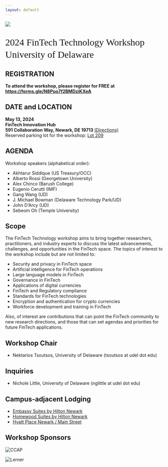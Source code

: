```yaml
---
layout: default
---
```


<!-- <br /> -->

![](https://lerner.udel.edu/wp-content/uploads/blog_Campus_Buildings-FinTech_Exterior_Dusk-030823-054-1.jpg)


<p style="font-family: Arvo, Monaco, serif;
  line-height:1.3;
	font-weight: normal;font-size: 30px;">2024 FinTech Technology Workshop <br /> University of Delaware</p>

## REGISTRATION
<p> <strong> To attend the workshop, please register for FREE at <a href="https://forms.gle/N8Puo7f2BMDziKXeA"> <strong> https://forms.gle/N8Puo7f2BMDziKXeA </strong> </a> </strong> </p>

## DATE and LOCATION
<p> <strong>  May 13, 2024  <br /> FinTech Innovation Hub <br /> 591 Collaboration Way, Newark, DE 19713 </strong> <a href="https://maps.app.goo.gl/AAxz1gJSzayq3TEr8"> (Directions) </a> <br />
Reserved parking lot for the workshop: <a href="https://maps.app.goo.gl/UPbzZL4ZzjnuJHZh7"> Lot 209 </a> </p>

## AGENDA
Workshop speakers (alphabetical order):

* Akhtarur Siddique (US Treasury/OCC)
* Alberto Rossi (Georgetown University)
* Alex Chinco (Barush College)
* Eugenio Cerutti (IMF)
* Gang Wang (UD)
* J. Michael Bowman (Delaware Technology Park/UD)
* John D'Arcy (UD)
* Sebeom Oh (Temple University)

<!-- <p> <strong> The agenda for the 2024 workshop <strong> will be added here.  </strong> </strong> </p> -->

## Scope

The FinTech Technology workshop aims to bring together researchers, practitioners, and industry experts to discuss the latest advancements, challenges, and opportunities in the FinTech space. The topics of interest to the workshop include but are not limited to:

* Security and privacy in FinTech space
* Artificial intelligence for FinTech operations
* Large language models in FinTech
* Governance in FinTech
* Applications of digital currencies
* FinTech and Regulatory compliance
* Standards for FinTech technologies
* Encryption and authentication for crypto currencies
* Workforce development and training in FinTech

Also, of interest are contributions that can point the FinTech community to new research directions, and those that can set agendas and priorities for future FinTech applications.

## Workshop Chair
* Nektarios Tsoutsos, University of Delaware (tsoutsos at udel dot edu)

## Inquiries
* Nichole Little, University of Delaware (nglittle at udel dot edu)

## Campus-adjacent Lodging
* [Embassy Suites by Hilton Newark](https://www.hilton.com/en/hotels/newdees-embassy-suites-newark-wilmington-south/)
* [Homewood Suites by Hilton Newark](https://www.hilton.com/en/hotels/newhwhw-homewood-suites-newark-wilmington-south-area/)
* [Hyatt Place Newark / Main Street](https://www.hyatt.com/en-US/hotel/delaware/hyatt-place-newark-main-street/ilgzn)

## Workshop Sponsors

![CCAP](https://ccap.udel.edu/files/2020/02/2021-CCAP-UDMonogram-lockups_blue-horizontal.png)

![Lerner](https://my.lerner.udel.edu/wp-content/uploads/UD-Monogram_Lerner_blue-hor_RGB-01.png)

